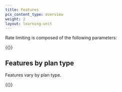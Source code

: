 ```yaml
---
title: Features
pcx_content_type: overview
weight: 2
layout: learning-unit
---
```


Rate limiting is composed of the following parameters:

{{<render file="_rate-limiting-rule-parameters.md" productFolder="waf" >}}


## Features by plan type

Features vary by plan type.

{{<render file="_rate-limiting-availability-by-plan.md" productFolder="waf" >}}